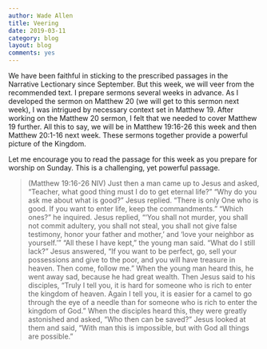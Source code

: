 ```yaml
---
author: Wade Allen
title: Veering
date: 2019-03-11
category: blog
layout: blog
comments: yes
---
```


We have been faithful in sticking to the prescribed passages in the Narrative Lectionary since September. But this week, we will veer from the recommended text. I prepare sermons several weeks in advance. As I developed the sermon on Matthew 20 (we will get to this sermon next week), I was intrigued by necessary context set in Matthew 19. After working on the Matthew 20 sermon, I felt that we needed to cover Matthew 19 further. All this to say, we will be in Matthew 19:16-26 this week and then Matthew 20:1-16 next week. These sermons together provide a powerful picture of the Kingdom. 

Let me encourage you to read the passage for this week as you prepare for worship on Sunday. This is a challenging, yet powerful passage.

>(Matthew 19:16-26 NIV) Just then a man came up to Jesus and asked, “Teacher, what good thing must I do to get eternal life?” “Why do you ask me about what is good?” Jesus replied. “There is only One who is good. If you want to enter life, keep the commandments.” “Which ones?” he inquired. Jesus replied, “‘You shall not murder, you shall not commit adultery, you shall not steal, you shall not give false testimony, honor your father and mother,’ and ‘love your neighbor as yourself.’” “All these I have kept,” the young man said. “What do I still lack?” Jesus answered, “If you want to be perfect, go, sell your possessions and give to the poor, and you will have treasure in heaven. Then come, follow me.” When the young man heard this, he went away sad, because he had great wealth. Then Jesus said to his disciples, “Truly I tell you, it is hard for someone who is rich to enter the kingdom of heaven. Again I tell you, it is easier for a camel to go through the eye of a needle than for someone who is rich to enter the kingdom of God.” When the disciples heard this, they were greatly astonished and asked, “Who then can be saved?” Jesus looked at them and said, “With man this is impossible, but with God all things are possible.”

 
